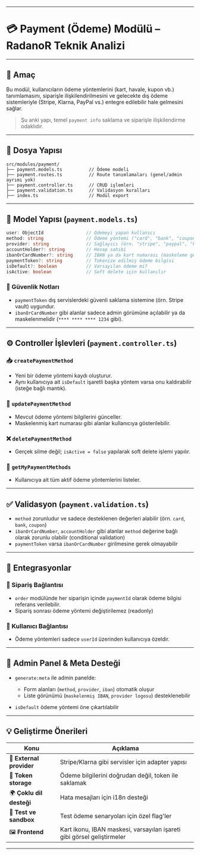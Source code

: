 
---

# 💳 **Payment (Ödeme) Modülü – RadanoR Teknik Analizi**

---

## 🎯 Amaç

Bu modül, kullanıcıların ödeme yöntemlerini (kart, havale, kupon vb.) tanımlamasını, siparişle ilişkilendirilmesini ve gelecekte dış ödeme sistemleriyle (Stripe, Klarna, PayPal vs.) entegre edilebilir hale gelmesini sağlar.

> Şu anki yapı, temel `payment info` saklama ve siparişle ilişkilendirme odaklıdır.

---

## 🧱 Dosya Yapısı

```
src/modules/payment/
├── payment.models.ts          // Ödeme modeli
├── payment.routes.ts          // Route tanımlamaları (genel/admin ayrımı yok)
├── payment.controller.ts      // CRUD işlemleri
├── payment.validation.ts      // Validasyon kuralları
├── index.ts                   // Modül export
```

---

## 🔸 Model Yapısı (`payment.models.ts`)

```ts
user: ObjectId                // Ödemeyi yapan kullanıcı
method: string                // Ödeme yöntemi ("card", "bank", "coupon", vs.)
provider: string              // Sağlayıcı (örn. "stripe", "paypal", "klarna")
accountHolder?: string        // Hesap sahibi
ibanOrCardNumber?: string     // IBAN ya da kart numarası (maskeleme gerekebilir)
paymentToken?: string         // Tokenize edilmiş ödeme bilgisi
isDefault?: boolean           // Varsayılan ödeme mi?
isActive: boolean             // Soft delete için kullanılır
```

### 🔐 Güvenlik Notları

* `paymentToken` dış servislerdeki güvenli saklama sistemine (örn. Stripe vault) uygundur.
* `ibanOrCardNumber` gibi alanlar sadece admin görümüne açılabilir ya da maskelenmelidir (`**** **** **** 1234` gibi).

---

## ⚙️ Controller İşlevleri (`payment.controller.ts`)

### 📥 `createPaymentMethod`

* Yeni bir ödeme yöntemi kaydı oluşturur.
* Aynı kullanıcıya ait `isDefault` işaretli başka yöntem varsa onu kaldırabilir (isteğe bağlı mantık).

### 🔄 `updatePaymentMethod`

* Mevcut ödeme yöntemi bilgilerini günceller.
* Maskelenmiş kart numarası gibi alanlar kullanıcıya gösterilebilir.

### ❌ `deletePaymentMethod`

* Gerçek silme değil; `isActive = false` yapılarak soft delete işlemi yapılır.

### 📄 `getMyPaymentMethods`

* Kullanıcıya ait tüm aktif ödeme yöntemlerini listeler.

---

## ✅ Validasyon (`payment.validation.ts`)

* `method` zorunludur ve sadece desteklenen değerleri alabilir (örn. `card`, `bank`, `coupon`)
* `ibanOrCardNumber`, `accountHolder` gibi alanlar `method` değerine bağlı olarak zorunlu olabilir (conditional validation)
* `paymentToken` varsa `ibanOrCardNumber` girilmesine gerek olmayabilir

---

## 🔌 Entegrasyonlar

### 🧾 Sipariş Bağlantısı

* `order` modülünde her siparişin içinde `paymentId` olarak ödeme bilgisi referans verilebilir.
* Sipariş sonrası ödeme yöntemi değiştirilemez (readonly)

### 🔐 Kullanıcı Bağlantısı

* Ödeme yöntemleri sadece `userId` üzerinden kullanıcıya özeldir.

---

## 🔄 Admin Panel & Meta Desteği

* `generate:meta` ile admin panelde:

  * Form alanları (`method`, `provider`, `iban`) otomatik oluşur
  * Liste görünümü (`maskelenmiş IBAN`, `provider logosu`) desteklenebilir
* `isDefault` ödeme yöntemi öne çıkartılabilir

---

## 💡 Geliştirme Önerileri

| Konu                     | Açıklama                                                               |
| ------------------------ | ---------------------------------------------------------------------- |
| 🧩 **External provider** | Stripe/Klarna gibi servisler için adapter yapısı                       |
| 🔐 **Token storage**     | Ödeme bilgilerini doğrudan değil, token ile saklamak                   |
| 🌍 **Çoklu dil desteği** | Hata mesajları için i18n desteği                                       |
| 🧪 **Test ve sandbox**   | Test ödeme senaryoları için özel flag'ler                              |
| 🖼️ **Frontend**         | Kart ikonu, IBAN maskesi, varsayılan işareti gibi görsel geliştirmeler |

---
